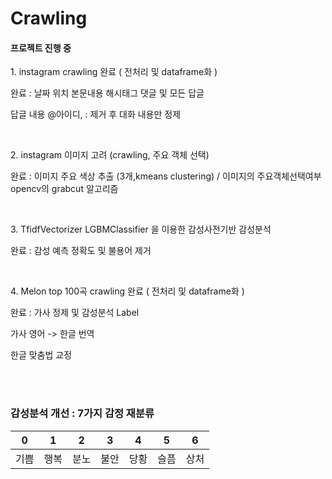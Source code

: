 # Crawling
<h4> 프로젝트 진행 중 </h4>
  <p> 1. instagram crawling 완료 ( 전처리 및 dataframe화 ) </p>
  <p> 완료 : 날짜 위치 본문내용 해시태그 댓글 및 모든 답글  </p>
  <p>         답글 내용 @아이디, : 제거 후 대화 내용만 정제 </p>
    <br>
  <p> 2. instagram 이미지 고려 (crawling, 주요 객체 선택)  </p>
  <p> 완료 : 이미지 주요 색상 추출 (3개,kmeans clustering) / 이미지의 주요객체선택여부 opencv의 grabcut 알고리즘  </p>
   <br>
  <p> 3. TfidfVectorizer  LGBMClassifier 을 이용한 감성사전기반 감성분석 </p>
  <p> 완료 : 감성 예측  정확도 및 불용어 제거 </p>
    <br>
   <p> 4. Melon top 100곡 crawling 완료 ( 전처리 및 dataframe화 ) </p>
   <p> 완료 : 가사 정제 및 감성분석 Label </p>
   <p>        가사 영어 -> 한글 번역 </p>
   <p>        한글 맞춤법 교정  </p>
  
  <br>
  <br>
  
  ### 감성분석 개선 : 7가지 감정 재분류  
  0 | 1 | 2 | 3 | 4 | 5 | 6 
---- | ---- | ---- | ---- | --- | --- | ---
기쁨 | 행복 | 분노 | 불안 | 당황 | 슬픔 | 상처
  <br>  
  

